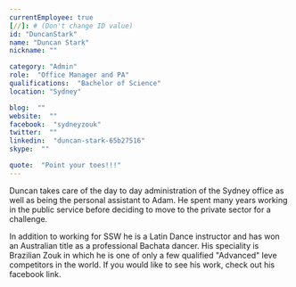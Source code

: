 ```yaml
---
currentEmployee: true
[//]: # (Don't change ID value)
id: "DuncanStark"
name: "Duncan Stark"
nickname: ""

category: "Admin"
role:  "Office Manager and PA"
qualifications:  "Bachelor of Science"
location: "Sydney"

blog:  ""
website:  ""
facebook:  "sydneyzouk"
twitter:  ""
linkedin:  "duncan-stark-65b27516"
skype:  ""

quote:  "Point your toes!!!"
---
```


Duncan takes care of the day to day administration of the Sydney office as well as being the personal assistant to Adam. He spent many years working in the public service before deciding to move to the private sector for a challenge.   

In addition to working for SSW he is a Latin Dance instructor and has won an Australian title as a professional Bachata dancer. His speciality is Brazilian Zouk in which he is one of only a few qualified "Advanced" leve competitors in the world. If you would like to see his work, check out his facebook link.   
